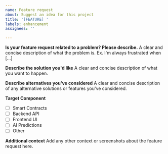 ```yaml
---
name: Feature request
about: Suggest an idea for this project
title: '[FEATURE] '
labels: enhancement
assignees: ''

---
```


**Is your feature request related to a problem? Please describe.**
A clear and concise description of what the problem is. Ex. I'm always frustrated when [...]

**Describe the solution you'd like**
A clear and concise description of what you want to happen.

**Describe alternatives you've considered**
A clear and concise description of any alternative solutions or features you've considered.

**Target Component**
- [ ] Smart Contracts
- [ ] Backend API
- [ ] Frontend UI
- [ ] AI Predictions
- [ ] Other

**Additional context**
Add any other context or screenshots about the feature request here.
